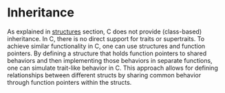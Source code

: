 # Inheritance

As explained in [structures] section, C does not provide (class-based) inheritance. In C, there is no direct support for traits or supertraits. To achieve similar functionality in C, one can use structures and function pointers. By defining a structure that holds function pointers to shared behaviors and then implementing those behaviors in separate functions, one can simulate trait-like behavior in C. This approach allows for defining relationships between different structs by sharing common behavior through function pointers within the structs.

[structures]: ./custom-types/structs.md